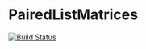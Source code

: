 # PairedListMatrices

[![Build Status](https://travis-ci.org/diegozea/PairedListMatrices.jl.svg?branch=master)](https://travis-ci.org/diegozea/PairedListMatrices.jl)

